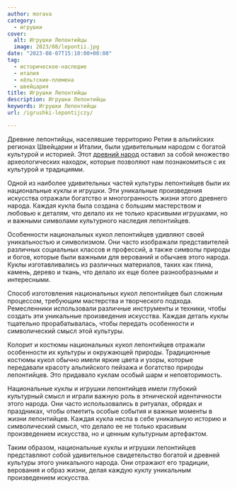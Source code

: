 ```yaml
---
author: morava
category:
  - игрушки
cover:
  alt: Игрушки Лепонтийцы
  image: 2023/08/lepontii.jpg
date: "2023-08-07T15:10:00+00:00"
tag:
  - историческое-наследие
  - италия
  - кёльтские-племена
  - швейцария
title: Игрушки Лепонтийцы
description: Игрушки Лепонтийцы
keywords: Игрушки Лепонтийцы
url: /igrushki-lepontijczy/

---
```

Древние лепонтийцы, населявшие территорию Ретии в альпийских регионах Швейцарии и Италии, были удивительным народом с богатой культурой и историей. Этот [древний народ](https://www.adora.ru/igrushki-ligury/79/) оставил за собой множество археологических находок, которые позволяют нам познакомиться с их культурой и традициями.

Одной из наиболее удивительных частей культуры лепонтийцев были их национальные куклы и игрушки. Эти уникальные произведения искусства отражали богатство и многогранность жизни этого древнего народа. Каждая кукла была создана с большим мастерством и любовью к деталям, что делало их не только красивыми игрушками, но и важными символами культурного наследия лепонтийцев.

Особенности национальных кукол лепонтийцев удивляют своей уникальностью и символизмом. Они часто изображали представителей различных социальных классов и профессий, а также символы природы и богов, которые были важными для верований и обычаев этого народа. Куклы изготавливались из различных материалов, таких как глина, камень, дерево и ткань, что делало их еще более разнообразными и интересными.

Способ изготовления национальных кукол лепонтийцев был сложным процессом, требующим мастерства и творческого подхода. Ремесленники использовали различные инструменты и техники, чтобы создать эти уникальные произведения искусства. Каждая деталь куклы тщательно прорабатывалась, чтобы передать особенности и символический смысл этой культуры.

Колорит и костюмы национальных кукол лепонтийцев отражали особенности их культуры и окружающей природы. Традиционные костюмы кукол обычно имели яркие цвета и узоры, которые передавали красоту альпийского пейзажа и богатство природы лепонтийцев. Это придавало куклам особый шарм и неповторимость.

Национальные куклы и игрушки лепонтийцев имели глубокий культурный смысл и играли важную роль в этнической идентичности этого народа. Они часто использовались в ритуалах, обрядах и праздниках, чтобы отметить особые события и важные моменты в жизни лепонтийцев. Каждая кукла несла в себе уникальную историю и символический смысл, что делало ее не только красивым произведением искусства, но и ценным культурным артефактом.

Таким образом, национальные куклы и игрушки лепонтийцев представляют собой удивительное свидетельство богатой и древней культуры этого уникального народа. Они отражают его традиции, верования и образ жизни, делая каждую куклу уникальным произведением искусства.
